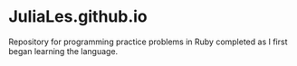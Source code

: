 # JuliaLes.github.io

Repository for programming practice problems in Ruby completed as I first began learning the language. 
